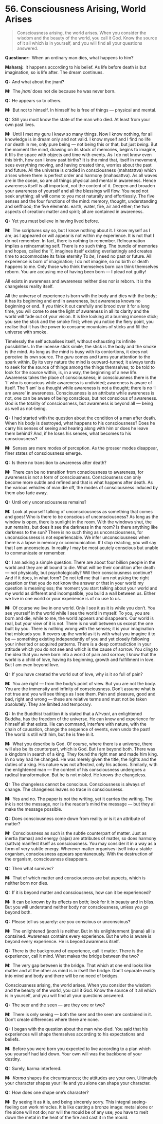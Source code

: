 # 56. Consciousness Arising, World Arises

>Consciousness arising, the world arises. When you consider the wisdom and the 
beauty of the world, you call it God. Know the source of it all which is in 
yourself, and you will find all your questions answered.

**Questioner:**&ensp;When an ordinary man dies, what happens to him?

**Maharaj:**&ensp;It happens according to his belief. As life before death is 
but imagination, so is life after. The dream continues.

**Q:**&ensp;And what about the <span data-tippy-content="The knower, 
especially of the higher knowledge derived from meditation; “closely related 
to the knowledge of Brahman”. (*jna*, to know; *jnani*, the 
knower).">jnani</span>?

**M:**&ensp;The *jnani* does not die because he was never born.

**Q:**&ensp;He appears so to others.

**M:**&ensp;But not to himself. In himself he is free of things — physical and 
mental.

**Q:**&ensp;Still you must know the state of the man who died. At least from 
your own past lives.

**M:**&ensp;Until I met my <span data-tippy-content="Spiritual teacher, 
preceptor.">guru</span> I knew so many things. Now I know nothing, for all 
knowledge is in dream only and not valid. I know myself and I find no life nor 
death in me, only pure being — not being this or that, but just *being*. But 
the moment the mind, drawing on its stock of memories, begins to imagine, it 
fills the space with objects and time with events. As I do not know even this 
birth, how can I know past births? It is the mind that, itself in movement, 
sees everything moving, and having created time, worries about the past and 
future. All the universe is cradled in consciousness (<span 
data-tippy-content="The great reality, supreme 
consciousness.">mahatattva</span>) which arises where there is perfect order 
and harmony (<span data-tippy-content="The supreme harmony, harmonious 
existence.">mahasattva</span>). As all waves are in the ocean, so are all 
things physical and mental in awareness. Hence awareness itself is all 
important, not the content of it. Deepen and broaden your awareness of 
yourself and all the blessings will flow. You need not seek anything; all will 
come to you most naturally and effortlessly. The five senses and the four 
functions of the mind: memory, thought, understanding and selfhood; the five 
elements: earth, water, fire, air and ether; the two aspects of creation: 
matter and spirit; all are contained in awareness.

**Q:**&ensp;Yet you must believe in having lived before.

**M:**&ensp;The scriptures say so, but I know nothing about it. I know myself 
as I am; as I appeared or will appear is not within my experience. It is not 
that I do not remember. In fact, there is nothing to remember. Reïncarnation 
implies a reïncarnating self. There is no such thing. The bundle of memories 
and hopes, called the ‘I’, imagines itself existing everlastingly and creates 
time to accommodate its false eternity To *be*, I need no past or future. All 
experience is born of imagination; I do not imagine, so no birth or death 
happens to me. Only those who think themselves born can think themselves 
reborn. You are accusing me of having been born — I plead not guilty! 

All exists in awareness and awareness neither dies nor is reborn. It is the 
changeless reality itself. 

All the universe of experience is born with the body and dies with the body; 
it has its beginning and end in awareness, but awareness knows no beginning or 
end. If you think it out carefully and brood over it for a long time, you will 
come to see the light of awareness in all its clarity and the world will fade 
out of your vision. It is like looking at a burning incense stick; you see the 
stick and the smoke first; when you notice the fiery point, you realise that 
it has the power to consume mountains of sticks and fill the universe with 
smoke. 

Timelessly the self actualises itself, without exhausting its infinite 
possibilities. In the incense stick simile, the stick is the body and the 
smoke is the mind. As long as the mind is busy with its contortions, it does 
not perceive its own source. The *guru* comes and turns your attention to the 
spark within. By its very nature the mind is outward-turned; it always tends 
to seek for the source of things among the things themselves; to be told to 
look for the source within, is, in a way, the beginning of a new life. 
Awareness takes the place of consciousness; in consciousness there is the ‘I’ 
who is conscious while awareness is undivided; awareness is aware of itself. 
The ‘I am’ is a thought while awareness is not a thought; there is no ‘I am 
aware’ in awareness. Consciousness is an attribute while awareness is not, one 
can be aware of being conscious, but not conscious of awareness. God is the 
totality of consciousness, but awareness is beyond all — being as well as 
not-being.

**Q:**&ensp;I had started with the question about the condition of a man after 
death. When his body is destroyed, what happens to his consciousness? Does he 
carry his senses of seeing and hearing along with him or does he leave them 
behind? And, if he loses his senses, what becomes to his consciousness?

**M:**&ensp;Senses are mere modes of perception. As the grosser modes 
disappear, finer states of consciousness emerge.

**Q:**&ensp;Is there no transition to awareness after death?

**M:**&ensp;There can be no transition from consciousness to awareness, for 
awareness is not a form of consciousness. Consciousness can only become more 
subtle and refined and that is what happens after death. As the various 
vehicles of man die off, the modes of consciousness induced by them also fade 
away.

**Q:**&ensp;Until only unconsciousness remains?

**M:**&ensp;Look at yourself talking of unconsciousness as something that 
comes and goes! Who is there to be conscious of unconsciousness? As long as 
the window is open, there is sunlight in the room. With the windows shut, the 
sun remains, but does it see the darkness in the room? Is there anything like 
darkness to the sun? There is no such thing as unconsciousness, for 
unconsciousness is not experiencable. We infer unconsciousness when there is a 
lapse in memory or communication. If I stop reäcting, you will say that I am 
unconscious. In reality I may be most acutely conscious but unable to 
communicate or remember.

**Q:**&ensp;I am asking a simple question: There are about four billion people 
in the world and they are all bound to die. What will be their condition after 
death — not physically, but psychologically? Will their consciousness 
continue? And if it does, in what form? Do not tell me that I am not asking 
the right question or that you do not know the answer or that in your world 
my question is meaningless; the moment you start talking about your world and 
my world as different and incompatible, you build a wall between us. Either 
we live in one world or your experience is of no use to us.

**M:**&ensp;Of course we live in one world. Only I see it as it is while you 
don’t. You see yourself in the world while I see the world in myself. To you, 
you are born and die, while to me, the world appears and disappears. Our world 
is real, but your view of it is not. There is no wall between us except the 
one built by you. There is nothing wrong with the senses; it is your 
imagination that misleads you. It covers up the world as it is with what you 
imagine it to be — something existing independently of you and yet closely 
following your inherited or acquired patterns. There is a deep contradiction 
in your attitude which you do not see and which is the cause of sorrow. You 
cling to the idea that you were born into a world of pain and sorrow; I know 
that the world is a child of love, having its beginning, growth and 
fulfillment in love. But I am even beyond love.

**Q:**&ensp;If you have created the world out of love, why is it so full of 
pain?

**M:**&ensp;You are right — from the body’s point of view. But you are not the 
body. You are the immensity and infinity of consciousness. Don’t assume what 
is not true and you will see things as I see them. Pain and pleasure, good and 
bad, right and wrong — these are relative terms and must not be taken 
absolutely. They are limited and temporary.

**Q:**&ensp;In the Buddhist tradition it is stated that a *Nirvani*, an 
enlightened Buddha, has the freedom of the universe. He can know and 
experience for himself all that exists. He can command, interfere with nature, 
with the chain of causation, change the sequence of events, even undo the 
past! The world is still with him, but he is free in it.

**M:**&ensp;What you describe is God. Of course, where there is a universe, 
there will also be its counterpart, which is God. But I am beyond both. There 
was a kingdom in search of a king. They found the right man and made him king. 
In no way had he changed. He was merely given the title, the rights and the 
duties of a king. His nature was not affected, only his actions. Similarly, 
with the enlightened man — the content of his consciousness undergoes a 
radical transformation. But he is not misled. He knows the changeless.

**Q:**&ensp;The changeless cannot be conscious. Consciousness is always of 
change. The changeless leaves no trace in consciousness.

**M:**&ensp;Yes and no. The paper is not the writing, yet it carries the 
writing. The ink is not the message, nor is the reader’s mind the message — 
but they all make the message possible.

**Q:**&ensp;Does consciousness come down from reality or is it an attribute of 
matter?

**M:**&ensp;Consciousness as such is the subtle counterpart of matter. Just as 
inertia (<span data-tippy-content="Darkness, inertia, passivity. One of the 
three constituents (<em>guna</em>s) of the cosmic substance: <em>sattva</em>, 
<em>rajas</em> and <em>tamas</em>.">tamas</span>) and energy (<span 
data-tippy-content="Motivity, activity, energy. One of the three 
<em>guna</em>s or qualities of matter: <em>sattva</em>, <em>rajas</em> and 
<em>tamas</em>. In <em>yoga</em>, egoism.">rajas</span>) are attributes of 
matter, so does harmony (<span data-tippy-content="Being, existence, true 
essence. In <em>yoga</em> the quality of purity or goodness.">sattva</span>) 
manifest itself as consciousness. You may consider it in a way as a form of 
very subtle energy. Wherever matter organises itself into a stable organism, 
consciousness appears spontaneously. With the destruction of the organism, 
consciousness disappears.

**Q:**&ensp;Then what survives?

**M:**&ensp;That of which matter and consciousness are but aspects, which is 
neither born nor dies.

**Q:**&ensp;If it is beyond matter and consciousness, how can it be 
experienced?

**M:**&ensp;It can be known by its effects on both; look for it in beauty and 
in bliss. But you will understand neither body nor consciousness, unless you 
go beyond both.

**Q:**&ensp;Please tell us squarely: are you conscious or unconscious?

**M:**&ensp;The enlightened (*jnani*) is neither. But in his enlightenment 
(<span data-tippy-content="Knowledge, especially the higher knowledge derived 
from meditation; “closely related to the knowledge of Brahman”.">jnana</span>) 
all is contained. Awareness contains every experience. But he who is aware is 
beyond every experience. He is beyond awareness itself.

**Q:**&ensp;There is the background of experience, call it matter. There is 
the experiencer, call it mind. What makes the bridge between the two?

**M:**&ensp;The very gap between is the bridge. That which at one end looks 
like matter and at the other as mind is in itself the bridge. Don’t separate 
reality into mind and body and there will be no need of bridges. 

Consciousness arising, the world arises. When you consider the wisdom and the 
beauty of the world, you call it God. Know the source of it all which is in 
yourself, and you will find all your questions answered.

**Q:**&ensp;The seer and the seen — are they one or two?

**M:**&ensp;There is only seeing — both the seer and the seen are contained in 
it. Don’t create differences where there are none.

**Q:**&ensp;I began with the question about the man who died. You said that 
his experiences will shape themselves according to his expectations and 
beliefs.

**M:**&ensp;Before you were born you expected to live according to a plan 
which you yourself had laid down. Your own will was the backbone of your 
destiny.

**Q:**&ensp;Surely, <span data-tippy-content="Action or “the fruits of 
action”. <em>Karma</em> is of three kinds: <em>sanchita</em> (accumulated from 
previous births), <em>prarabdha</em> (portion of the past <em>karma</em> to be 
worked out in the present life) and <em>agami</em> (the current <em>karma</em> 
the result of which will fructify in future).">karma</span> interfered.

**M:**&ensp;*Karma* shapes the circumstances; the attitudes are your own. 
Ultimately your character shapes your life and you alone can shape your 
character.

**Q:**&ensp;How does one shape one’s character?

**M:**&ensp;By seeing it as it is, and being sincerely sorry. This integral 
seeing-feeling can work miracles. It is like casting a bronze image: metal 
alone or fire alone will not do; nor will the mould be of any use; you have to 
melt down the metal in the heat of the fire and cast it in the mould.

<script>
export default {
  props: ["slot-key"],
  mounted () {
    tippy("[data-tippy-content]", {allowHTML: true});
  }
}
</script>